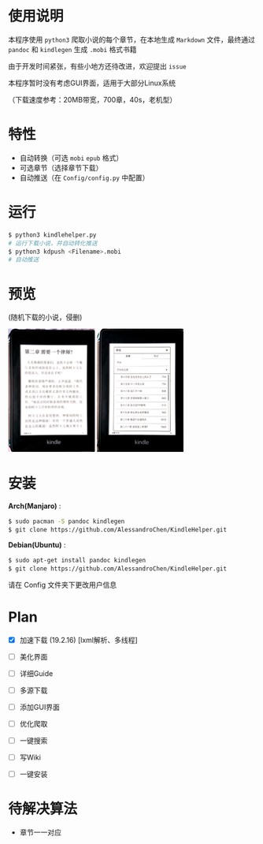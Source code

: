 # 使用说明

本程序使用 `python3` 爬取小说的每个章节，在本地生成 `Markdown` 文件，最终通过 `pandoc` 和 `kindlegen` 生成 `.mobi` 格式书籍

由于开发时间紧张，有些小地方还待改进，欢迎提出 `issue`

本程序暂时没有考虑GUI界面，适用于大部分Linux系统

（下载速度参考：20MB带宽，700章，40s，老机型）



# 特性

* 自动转换（可选 `mobi` `epub` 格式）
* 可选章节（选择章节下载）
* 自动推送（在 `Config/config.py` 中配置）



# 运行

```bash
$ python3 kindlehelper.py
# 运行下载小说，并自动转化推送
$ python3 kdpush <Filename>.mobi
# 自动推送
```



# 预览

(随机下载的小说，侵删)



<img src="https://github.com/AlessandroChen/KindleHelper/blob/master/Preview/preview1.jpg" height = "250" div align=center/>

<img src="https://github.com/AlessandroChen/KindleHelper/blob/master/Preview/preview2.jpg" height = "250" div align=center/>

# 安装

**Arch(Manjaro)** :

  ```bash
$ sudo pacman -S pandoc kindlegen
$ git clone https://github.com/AlessandroChen/KindleHelper.git
  ```

**Debian(Ubuntu)** :

```bash
$ sudo apt-get install pandoc kindlegen
$ git clone https://github.com/AlessandroChen/KindleHelper.git
```

请在 Config 文件夹下更改用户信息



# Plan

- [x] 加速下载 (19.2.16) [lxml解析、多线程]

- [ ] 美化界面

- [ ] 详细Guide

- [ ] 多源下载

- [ ] 添加GUI界面

- [ ] 优化爬取

- [ ] 一键搜索

- [ ] 写Wiki

- [ ] 一键安装

# 待解决算法

* 章节一一对应


